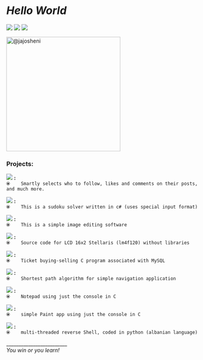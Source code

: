 
# _Hello World_

<a href="https://instagram.com/detajist" title="instapage"><img src="https://img.shields.io/badge/follow-instagram-orange.svg"></a>
<a href="mailto:shen.i@live.com" title="e-mail"><img src="https://img.shields.io/badge/email-me-blue.svg"></a>
<a href="https://github.com/jajosheni" title="github Page"><img src="https://img.shields.io/badge/explore-mygithub-red.svg"></a>


<img width="300" height="300" class="avatar rounded-2" alt="@jajosheni" src="https://avatars2.githubusercontent.com/u/23244572?s=400&amp;u=60f2a8d4719ae67c747a58eb4ef8b6ee2ee16ee5&amp;v=4">


### Projects:
 
<a href="https://jajosheni.github.io/instaBot" title="python InstaBot"><img src="https://img.shields.io/badge/python-instaBot-green.svg"></a> **:** <br>
`⦿    Smartly selects who to follow, likes and comments on their posts, and much more.`

<a href="https://github.com/jajosheni/Sudoku-Solver" title="sudoku Solver"><img src="https://img.shields.io/badge/sudoku-solver-lightgrey.svg"></a> **:** <br>
`⦿    This is a sudoku solver written in c# (uses special input format)`
 
<a href="https://github.com/jajosheni/miniPhotoshop" title="mini Photoshop"><img src="https://img.shields.io/badge/mini-Photoshop-blue.svg"></a> **:** <br>
`⦿    This is a simple image editing software`

<a href="https://github.com/jajosheni/stellarisLCD16x2" title="stellaris LCD16x2"><img src="https://img.shields.io/badge/LCD16x2-Stellaris-yellowgreen.svg"></a> **:** <br>
`⦿    Source code for LCD 16x2 Stellaris (lm4f120) without libraries`

<a href="https://github.com/jajosheni/airlinesMySQL" title="airLine ticket sale"><img src="https://img.shields.io/badge/airline-ticketSale-ff69b4.svg"></a> **:** <br>
`⦿    Ticket buying-selling C program associated with MySQL `

<a href="https://github.com/jajosheni/dijkstraNavigation" title="shortest path finder"><img src="https://img.shields.io/badge/short-Path-3D5CCD.svg"></a> **:** <br>
`⦿    Shortest path algorithm for simple navigation application`

<a href="https://github.com/jajosheni/simpleNotepad" title="simple C Notepad"><img src="https://img.shields.io/badge/simple-Notepad-36C136.svg"></a> **:** <br>
`⦿    Notepad using just the console in C `

<a href="https://github.com/jajosheni/simplePaint" title="simple C Paint"><img src="https://img.shields.io/badge/simple-Paint-36EE36.svg"></a> **:** <br>
`⦿    simple Paint app using just the console in C `

<a href="https://github.com/jajosheni/Breshka" title="multi-threaded reverse shell"><img src="https://img.shields.io/badge/Breshka-reverseshell-yellowgreen.svg"></a> **:** <br>
`⦿    multi-threaded reverse Shell, coded in python (albanian language)`

_________________________<br>
<i> You win or you learn!<i>
